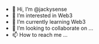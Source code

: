- 👋 Hi, I’m @jackysense
- 👀 I’m interested in Web3
- 🌱 I’m currently learning Web3
- 💞️ I’m looking to collaborate on ...
- 📫 How to reach me ...

<!---
sjyanxin/sjyanxin is a ✨ special ✨ repository because its `README.md` (this file) appears on your GitHub profile.
You can click the Preview link to take a look at your changes.
--->

